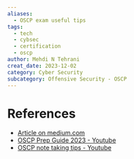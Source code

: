 ```yaml
---
aliases:
  - OSCP exam useful tips
tags:
  - tech
  - cybsec
  - certification
  - oscp
author: Mehdi N Tehrani
creat_date: 2023-12-02
category: Cyber Security
subcategory: Offensive Security - OSCP
---
```


# References
- [Article on medium.com](https://medium.com/@ushah.789012/oscp-2023-tips-for-success-c11ff981fbbc#:~:text=Consider%20using%20online%20resources%2C%20books,it%20can%20be%20even%20more.)
- [OSCP Prep Guide 2023 - Youtube](https://www.youtube.com/watch?v=pIdbPp6vNmE)
- [OSCP note taking tips - Youtube](https://www.youtube.com/watch?v=MQGozZzHUwQ)

